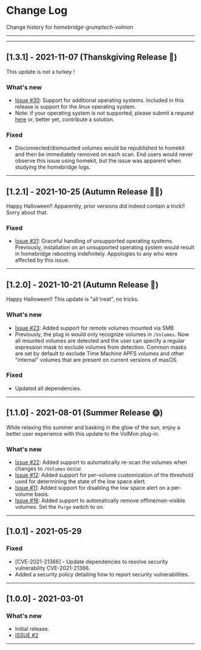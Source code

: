 # Change Log
Change history for _homebridge-grumptech-volmon_

---
---

## [1.3.1] - 2021-11-07 (Thanskgiving Release 🦃)
This update is not a turkey !
### What's new
- [Issue #30](https://github.com/pricemi115/homebridge-grumptech-volmon/issues/30): Support for additional operating systems. Included in this release is support for the _linux_ operating system.
- Note: if your operating system is not supported, please submit a request [here](https://github.com/pricemi115/homebridge-grumptech-volmon/issues) or, better yet, contribute a solution.

### Fixed
- Disconnected/dismounted volumes would be republished to homekit and then be immediately removed on each scan. End users would never observe this issue using homekit, but the issue was apparent when studying the homebridge logs.

---
## [1.2.1] - 2021-10-25 (Autumn Release 🎃🎃)
Happy Halloween!! Apparently, prior versions did indeed contain a trick!! Sorry about that.
### Fixed
- [Issue #31](https://github.com/pricemi115/homebridge-grumptech-volmon/issues/31): Graceful handling of unsupported operating systems. Previously, installation on an unsupported operating system would result in homebridge rebooting indefinitely. Appologies to any who were affected by this issue.

---
## [1.2.0] - 2021-10-21 (Autumn Release 🎃)
Happy Halloween!! This update is "all treat", no tricks.
### What's new
- [Issue #23](https://github.com/pricemi115/homebridge-grumptech-volmon/issues/23): Added support for remote volumes mounted via SMB
- Previously, the plug in would only recognize volumes in `/Volumes`. Now all mounted volumes are detected and the user can specify a regular expression mask to exclude volumes from detection. Common masks are set by default to exclude Time Machine APFS volumes and other "internal" volumes that are present on current versions of masOS.

### Fixed
- Updated all dependencies.

---
## [1.1.0] - 2021-08-01 (Summer Release 🌞)
While relaxing this summer and basking in the glow of the sun, enjoy a better user experience with this update to the VolMon plug-in.
### What's new
- [Issue #22](https://github.com/pricemi115/homebridge-grumptech-volmon/issues/22): Added support to automatically re-scan the volumes when changes to `/Volumes` occur.
- [Issue #12](https://github.com/pricemi115/homebridge-grumptech-volmon/issues/12): Added support for per-volume customization of the threshold used for determining the state of the low space alert.
- [Issue #11](https://github.com/pricemi115/homebridge-grumptech-volmon/issues/11): Added support for disabling the low space alert on a per-volume basis.
- [Issue #16](https://github.com/pricemi115/homebridge-grumptech-volmon/issues/16): Added support to automatically remove offline/non-visible volumes. Set the `Purge` switch to on.

---
## [1.0.1] - 2021-05-29
### Fixed
- [CVE-2021-21366] - Update dependencies to resolve security vulnerability CVE-2021-21366.
- Added a security policy detailing how to report security vulnerabilities.

---
## [1.0.0] - 2021-03-01
### What's new
- Initial release.
- [ISSUE #2](https://github.com/pricemi115/homebridge-grumptech-volmon/issues/2)
---
